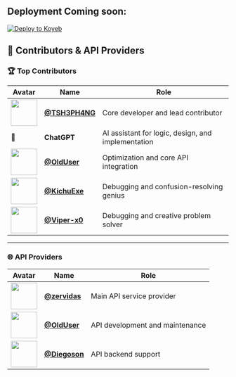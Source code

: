 ## Deployment Coming soon:
[![Deploy to Koyeb](https://www.koyeb.com/static/images/deploy/button.svg)](https://app.koyeb.com/deploy?name=koyeb&type=docker&image=quay.io%2Fyasuke%2Fkoyeb%3Alatest&instance_type=free&instances_min=0&autoscaling_sleep_idle_delay=3600&env%5BSESSION_ID%5D=&env%5BSUDO%5D=)



## 🤝 Contributors & API Providers

### 🏆 Top Contributors

| Avatar | Name | Role |
|--------|------|------|
| <img src="https://github.com/TSH3PH4NG.png" width="60" height="60"/> | [**@TSH3PH4NG**](https://github.com/TSH3PH4NG) | Core developer and lead contributor |
| 🧠 | **ChatGPT** | AI assistant for logic, design, and implementation |
| <img src="https://github.com/teamolduser.png" width="60" height="60"/> | [**@OldUser**](https://github.com/teamolduser) | Optimization and core API integration |
| <img src="https://github.com/KichuExe.png" width="60" height="60"/> | [**@KichuExe**](https://github.com/KichuExe) | Debugging and confusion-resolving genius |
| <img src="https://github.com/Viper-x0.png" width="60" height="60"/> | [**@Viper-x0**](https://github.com/Viper-x0) | Debugging and creative problem solver 
---

### 🌐 API Providers

| Avatar | Name | Role |
|--------|------|------|
| <img src="https://github.com/zervidas.png" width="60" height="60"/> | [**@zervidas**](https://github.com/zervidas) | Main API service provider |
| <img src="https://github.com/Riders004.png" width="60" height="60"/> | [**@OldUser**](https://github.com/teamolduser) | API development and maintenance |
| <img src="https://github.com/Diegoson.png" width="60" height="60"/> | [**@Diegoson**](https://github.com/Diegoson) | API backend support |

